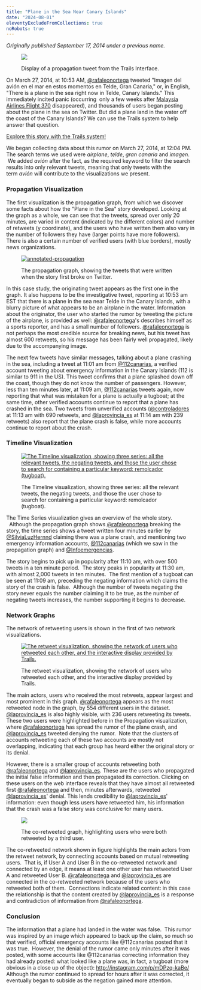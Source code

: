 ```yaml
---
title: "Plane in the Sea Near Canary Islands"
date: "2024-08-01"
eleventyExcludeFromCollections: true
noRobots: true
---
```


_Originally published September 17, 2014 under a previous name._

<figure>

![](images/twitter_trails_tweet.png)

<figcaption>

Display of a propagation tweet from the Trails Interface.

</figcaption>

</figure>

On March 27, 2014, at 10:53 AM, [@rafaleonortega](https://twitter.com/rafaleonortega) tweeted "Imagen del avión en el mar en estos momentos en Telde, Gran Canaria," or, in English, "There is a plane in the sea right now in Telde, Canary Islands." This immediately incited panic (occurring  only a few weeks after [Malaysia Airlines Flight 370](http://en.wikipedia.org/wiki/Malaysia_Airlines_Flight_370) disappeared), and thousands of users began posting about the plane in the sea on Twitter. But did a plane land in the water off the coast of the Canary Islands? We can use the Trails system to help answer that question.

[Explore this story with the Trails system!](http://twittertrails.wellesley.edu/~trails/stories/investigate.php?id=7685735)

We began collecting data about this rumor on March 27, 2014, at 12:04 PM. The search terms we used were _airplane_, _telde_, _gran canaria_ and _imagen_.  We added *avión* after the fact, as the required keyword to filter the search results into only relevant tweets, meaning that only tweets with the term *avión* will contribute to the visualizations we present.

### Propagation Visualization

The first visualization is the propagation graph, from which we discover some facts about how the "Plane in the Sea" story developed. Looking at the graph as a whole, we can see that the tweets, spread over only 20 minutes, are varied in content (indicated by the different colors) and number of retweets (y coordinate), and the users who have written them also vary in the number of followers they have (larger points have more followers). There is also a certain number of verified users (with blue borders), mostly news organizations.

<figure>

[![annotated-propagation](images/annotated-propagation.png)](http://blogs.wellesley.edu/twittertrails/files/2014/07/annotated-propagation.png)

<figcaption>

The propagation graph, showing the tweets that were written when the story first broke on Twitter.

</figcaption>

</figure>

In this case study, the originating tweet appears as the first one in the graph.
It also happens to be the investigative tweet, reporting at 10:53 am EST that there is a plane in the sea near Telde in the Canary Islands, with a blurry picture of what appears to be an airplane in the water. Information about the originator, the user who started the rumor by tweeting the picture of the airplane, is provided as well: [@rafaleonortega](twitter.com/rafaleonortega)'s describes himself as a sports reporter, and has a small number of followers. [@rafaleonortega](http://twitter.com/rafaleonortega) is not perhaps the most credible source for breaking news, but his tweet has almost 600 retweets, so his message has been fairly well propagated, likely due to the accompanying image.

The next few tweets have similar messages, talking about a plane crashing in the sea, including a tweet at 11:01 am from [@112canarias](http://twitter.com/112canarias), a verified account tweeting about emergency information in the Canary Islands (112 is similar to 911 in the US). This tweet confirms that a plane splashed down off the coast, though they do not know the number of passengers. However, less than ten minutes later, at 11:09 am, [@112canarias](http://twitter.com/112canarias) tweets again, now reporting that what was mistaken for a plane is actually a tugboat; at the same time, other verified accounts continue to report that a plane has crashed in the sea. Two tweets from unverified accounts ([@controladores](https://twitter.com/controladores) at 11:13 am with 690 retweets, and [@laprovincia_es](https://twitter.com/laprovincia_es) at 11:14 am with 239 retweets) also report that the plane crash is false, while more accounts continue to report about the crash.

### Timeline Visualization

<figure>

[![The Timeline visualization, showing three series: all the relevant tweets, the negating tweets, and those the user chose to search for containing a particular keyword: remolcador (tugboat). ](images/time-series-1024x300.png)](http://blogs.wellesley.edu/twittertrails/files/2014/07/time-series.png)

<figcaption>

The Timeline visualization, showing three series: all the relevant tweets, the negating tweets, and those the user chose to search for containing a particular keyword: remolcador (tugboat).

</figcaption>

</figure>

The Time Series visualization gives an overview of the whole story.   Although the propagation graph shows [@rafaleonortega](https://twitter.com/rafaleonortega) breaking the story, the time series shows a tweet written four minutes earlier by [@SilviaLuzHernnd](https://twitter.com/SilviaLuzHernnd) claiming there was a plane crash, and mentioning two emergency information accounts, [@112canarias](https://twitter.com/112canarias/) (which we saw in the propagation graph) and [@Infoemergencias](https://twitter.com/Infoemergencias).

The story begins to pick up in popularity after 11:10 am, with over 500 tweets in a ten minute period.  The story peaks in popularity at 11:30 am, with almost 2,000 tweets in ten minutes.  The first mention of a tugboat can be seen at 11:09 am, preceding the negating information which claims the story of the crash is false.  Although the number of tweets negating the story never equals the number claiming it to be true, as the number of negating tweets increases, the number supporting it begins to decrease.

### Network Graphs

The network of retweeting users is shown in the first of two network visualizations.

<figure>

[![The retweet visualization, showing the network of users who retweeted each other, and the interactive display provided by Trails.](images/retweet-1024x568.png)](http://blogs.wellesley.edu/twittertrails/files/2014/07/retweet.png)

<figcaption>

The retweet visualization, showing the network of users who retweeted each other, and the interactive display provided by Trails.

</figcaption>

</figure>

The main actors, users who received the most retweets, appear largest and most prominent in this graph. [@rafaleonortega](https://twitter.com/rafaleonortega) appears as the most retweeted node in the graph, by 554 different users in the dataset. [@laprovincia_es](https://twitter.com/laprovincia_es) is also highly visible, with 236 users retweeting its tweets. These two users were highlighted before in the Propagation visualization, where [@rafaleonortega](https://twitter.com/rafaleonortega) has spread the rumor of the plane crash, and [@laprovincia_es](https://twitter.com/laprovincia_es) tweeted denying the rumor.  Note that the clusters of accounts retweeting each of these two accounts are mostly not overlapping, indicating that each group has heard either the original story or its denial.

However, there is a smaller group of accounts retweeting both [@rafaleonortega](https://twitter.com/rafaleonortega) and [@laprovincia_es](https://twitter.com/laprovincia_es). These are the users who propagated the initial false information and then propagated its correction. Clicking on these users on the web interface reveals that they have almost all retweeted first [@rafaleonortega](https://twitter.com/rafaleonortega) and then, minutes afterwards, retweeted [@laprovincia_es](https://twitter.com/laprovincia_es)' denial. This lends credibility to [@laprovincia_es](https://twitter.com/laprovincia_es)' information: even though less users have retweeted him, his information that the crash was a false story was conclusive for many users.

<figure>

![](images/corted.png)

<figcaption>

The co-retweeted graph, highlighting users who were both retweeted by a third user.

</figcaption>

</figure>

The co-retweeted network shown in figure highlights the main actors from the retweet network, by connecting accounts based on mutual retweeting users.  That is, if User A and User B in the co-retweeted network and connected by an edge, it means at least one other user has retweeted User A and retweeted User B. [@rafaleonortega](https://twitter.com/rafaleonortega) and [@laprovincia_es](https://twitter.com/laprovincia_es) are connected in the co-retweeted network because of the users who retweeted both of them.  Connections indicate related content: in this case the relationship is that the content created by [@laprovincia_es](https://twitter.com/laprovincia_es) is a response and contradiction of information from [@rafaleonortega](https://twitter.com/rafaleonortega).

### Conclusion

The information that a plane had landed in the water was false.  This rumor was inspired by an image which appeared to back up the claim, so much so that verified, official emergency accounts like @112canarias posted that it was true.  However, the denial of the rumor came only minutes after it was posted, with some accounts like @112canarias correcting information they had already posted: what looked like a plane was, in fact, a tugboat (more obvious in a close up of the object):
http://instagram.com/p/mDPzq-kaBe/
Although the rumor continued to spread for hours after it was corrected, it eventually began to subside as the negation gained more attention.
